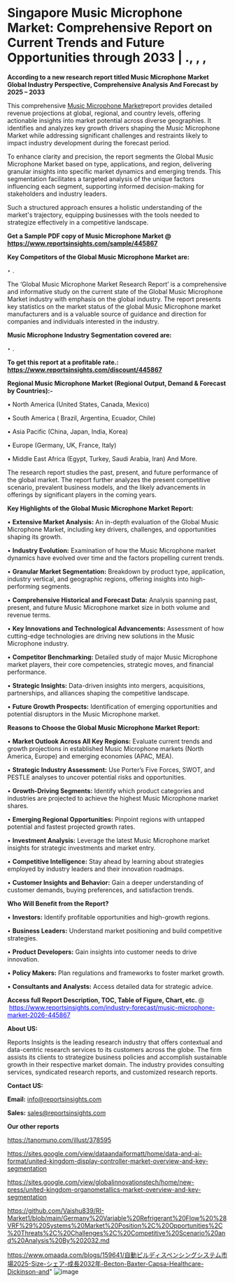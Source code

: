 # Singapore Music Microphone Market: Comprehensive Report on Current Trends and Future Opportunities through 2033 | ., , , 

<strong>According to a new research report titled Music Microphone Market Global Industry Perspective, Comprehensive Analysis And Forecast by 2025 – 2033</strong>

This comprehensive <a href=https://www.reportsinsights.com/sample/445867>Music Microphone Market</a>report provides detailed revenue projections at global, regional, and country levels, offering actionable insights into market potential across diverse geographies. It identifies and analyzes key growth drivers shaping the Music Microphone Market while addressing significant challenges and restraints likely to impact industry development during the forecast period.

To enhance clarity and precision, the report segments the Global Music Microphone Market based on type, applications, and region, delivering granular insights into specific market dynamics and emerging trends. This segmentation facilitates a targeted analysis of the unique factors influencing each segment, supporting informed decision-making for stakeholders and industry leaders.

Such a structured approach ensures a holistic understanding of the market's trajectory, equipping businesses with the tools needed to strategize effectively in a competitive landscape.

<strong>Get a Sample PDF copy of Music Microphone Market </strong><strong>@<a href=https://www.reportsinsights.com/sample/445867 style=color:#0000ff;> https://www.reportsinsights.com/sample/445867</a></strong></font>

<strong>Key Competitors of the Global Music Microphone Market are:</strong>

‣ .

The ‘Global Music Microphone Market Research Report’ is a comprehensive and informative study on the current state of the Global Music Microphone Market industry with emphasis on the global industry. The report presents key statistics on the market status of the global Music Microphone market manufacturers and is a valuable source of guidance and direction for companies and individuals interested in the industry.

<strong>Music Microphone Industry Segmentation covered are:</strong>

‣ .

<strong>To get this report at a profitable rate.: <a href=https://www.reportsinsights.com/discount/445867 style=color:#0000ff;>https://www.reportsinsights.com/discount/445867</a></strong></font>

<strong>Regional Music Microphone Market (Regional Output, Demand &amp; Forecast by Countries):-</strong>

• North America (United States, Canada, Mexico)

• South America ( Brazil, Argentina, Ecuador, Chile)

• Asia Pacific (China, Japan, India, Korea)

• Europe (Germany, UK, France, Italy)

• Middle East Africa (Egypt, Turkey, Saudi Arabia, Iran) And More.

The research report studies the past, present, and future performance of the global market. The report further analyzes the present competitive scenario, prevalent business models, and the likely advancements in offerings by significant players in the coming years.

<strong>Key Highlights of the Global Music Microphone Market Report:</strong>

• <strong>Extensive Market Analysis:</strong> An in-depth evaluation of the Global Music Microphone Market, including key drivers, challenges, and opportunities shaping its growth.

• <strong>Industry Evolution:</strong> Examination of how the Music Microphone market dynamics have evolved over time and the factors propelling current trends.

• <strong>Granular Market Segmentation:</strong> Breakdown by product type, application, industry vertical, and geographic regions, offering insights into high-performing segments.

• <strong>Comprehensive Historical and Forecast Data:</strong> Analysis spanning past, present, and future Music Microphone market size in both volume and revenue terms.

• <strong>Key Innovations and Technological Advancements:</strong> Assessment of how cutting-edge technologies are driving new solutions in the Music Microphone industry.

• <strong>Competitor Benchmarking:</strong> Detailed study of major Music Microphone market players, their core competencies, strategic moves, and financial performance.

• <strong>Strategic Insights:</strong> Data-driven insights into mergers, acquisitions, partnerships, and alliances shaping the competitive landscape.

• <strong>Future Growth Prospects:</strong> Identification of emerging opportunities and potential disruptors in the Music Microphone market.

<strong>Reasons to Choose the Global Music Microphone Market Report:</strong>

• <strong>Market Outlook Across All Key Regions:</strong> Evaluate current trends and growth projections in established Music Microphone markets (North America, Europe) and emerging economies (APAC, MEA).

• <strong>Strategic Industry Assessment:</strong> Use Porter’s Five Forces, SWOT, and PESTLE analyses to uncover potential risks and opportunities.

• <strong>Growth-Driving Segments:</strong> Identify which product categories and industries are projected to achieve the highest Music Microphone market shares.

• <strong>Emerging Regional Opportunities:</strong> Pinpoint regions with untapped potential and fastest projected growth rates.

• <strong>Investment Analysis:</strong> Leverage the latest Music Microphone market insights for strategic investments and market entry.

• <strong>Competitive Intelligence:</strong> Stay ahead by learning about strategies employed by industry leaders and their innovation roadmaps.

• <strong>Customer Insights and Behavior:</strong> Gain a deeper understanding of customer demands, buying preferences, and satisfaction trends.

<strong>Who Will Benefit from the Report?</strong>

• <strong>Investors:</strong> Identify profitable opportunities and high-growth regions.

• <strong>Business Leaders:</strong> Understand market positioning and build competitive strategies.

• <strong>Product Developers:</strong> Gain insights into customer needs to drive innovation.

• <strong>Policy Makers:</strong> Plan regulations and frameworks to foster market growth.

• <strong>Consultants and Analysts:</strong> Access detailed data for strategic advice.
</ul>
<strong>Access full Report Description, TOC, Table of Figure, Chart, etc. </strong>@  <a href=https://www.reportsinsights.com/industry-forecast/music-microphone-market-2026-445867 style=color:#0000ff;>https://www.reportsinsights.com/industry-forecast/music-microphone-market-2026-445867</a></font>

<strong><strong>About US</strong>:</strong>

Reports Insights is the leading research industry that offers contextual and data-centric research services to its customers across the globe. The firm assists its clients to strategize business policies and accomplish sustainable growth in their respective market domain. The industry provides consulting services, syndicated research reports, and customized research reports.

<strong>Contact US:</strong>

<p class=""""><b>Email:</b> <a href=mailto:info@reportsinsights.com>info@reportsinsights.com</a></p>
<p class=""""><b>Sales:</b> <a href=mailto:sales@reportsinsights.com>sales@reportsinsights.com</a></p>

<strong>Our other reports</strong>

<a href=https://tanomuno.com/illust/378595>https://tanomuno.com/illust/378595</a>

<a href=https://sites.google.com/view/dataandaiformatt/home/data-and-ai-format/united-kingdom-display-controller-market-overview-and-key-segmentation>https://sites.google.com/view/dataandaiformatt/home/data-and-ai-format/united-kingdom-display-controller-market-overview-and-key-segmentation</a>

<a href=https://sites.google.com/view/globalinnovationstech/home/new-press/united-kingdom-organometallics-market-overview-and-key-segmentation>https://sites.google.com/view/globalinnovationstech/home/new-press/united-kingdom-organometallics-market-overview-and-key-segmentation</a>

<a href=https://github.com/Vaishu839/RI-Market1/blob/main/Germany%20Variable%20Refrigerant%20Flow%20%28VRF%29%20Systems%20Market%20Position%2C%20Opportunities%2C%20Threats%2C%20Challenges%2C%20Competitive%20Scenario%20and%20Analysis%20By%202032.md>https://github.com/Vaishu839/RI-Market1/blob/main/Germany%20Variable%20Refrigerant%20Flow%20%28VRF%29%20Systems%20Market%20Position%2C%20Opportunities%2C%20Threats%2C%20Challenges%2C%20Competitive%20Scenario%20and%20Analysis%20By%202032.md</a>

<a href=https://www.omaada.com/blogs/159641/自動ピルディスペンシングシステム市場2025-Size-シェア-成長2032年-Becton-Baxter-Capsa-Healthcare-Dickinson-and>https://www.omaada.com/blogs/159641/自動ピルディスペンシングシステム市場2025-Size-シェア-成長2032年-Becton-Baxter-Capsa-Healthcare-Dickinson-and</a>"
![image](https://github.com/user-attachments/assets/2f110f97-4940-4fde-b90c-a6d61706afc0)
